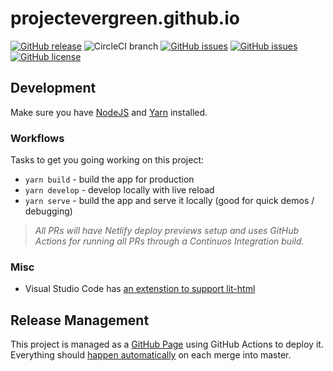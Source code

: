 # projectevergreen.github.io
[![GitHub release](https://img.shields.io/github/tag/ProjectEvergreen/projectevergreen.github.io.svg)](https://github.com/ProjectEvergreen/projectevergreen.github.io/tags)
![CircleCI branch](https://img.shields.io/circleci/project/github/RedSparr0w/node-csgo-parser/master.svg?style=plastic)
[![GitHub issues](https://img.shields.io/github/issues-raw/ProjectEvergreen/projectevergreen.github.io.svg)](https://github.com/ProjectEvergreen/projectevergreen.github.io/issues)
[![GitHub issues](https://img.shields.io/github/issues-pr-raw/ProjectEvergreen/projectevergreen.github.io.svg)](https://github.com/ProjectEvergreen/projectevergreen.github.io/issues)
[![GitHub license](https://img.shields.io/badge/license-Apache%202-blue.svg)](https://raw.githubusercontent.com/ProjectEvergreen/projectevergreen.github.io/master/LICENSE.md)

## Development
Make sure you have [NodeJS](https://nodejs.org/) and [Yarn](https://yarnpkg.com/en/) installed.

### Workflows
Tasks to get you going working on this project:
- `yarn build` - build the app for production
- `yarn develop` - develop locally with live reload
- `yarn serve` - build the app and serve it locally (good for quick demos / debugging)

> _All PRs will have Netlify deploy previews setup and uses GitHub Actions for running all PRs through a Continuos Integration build._

### Misc
- Visual Studio Code has [an extenstion to support lit-html](https://marketplace.visualstudio.com/items?itemName=bierner.lit-html)

## Release Management
This project is managed as a [GitHub Page](https://pages.github.com/) using GitHub Actions to deploy it.  Everything should [happen automatically](https://github.com/ProjectEvergreen/projectevergreen.github.io/actions/workflows/pages.yml) on each merge into master.
